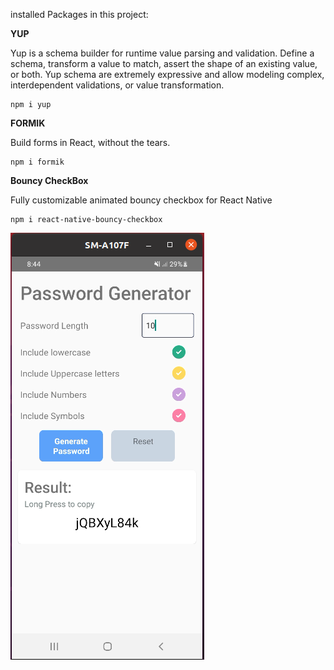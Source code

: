 installed Packages in this project:

**YUP**
<p>Yup is a schema builder for runtime value parsing and validation. Define a schema, transform a value to match, assert the shape of an existing value, or both. Yup schema are extremely expressive and allow modeling complex, interdependent validations, or value transformation.</p>

```
npm i yup

```

**FORMIK**
<p>Build forms in React, without the tears.</p>

```
npm i formik
```
**Bouncy CheckBox**

<p>Fully customizable animated bouncy checkbox for React Native</p>

```
npm i react-native-bouncy-checkbox

```
![PasswordGenerator](https://raw.githubusercontent.com/josephjosedev/React_Native/main/op/pwdgn.png)
